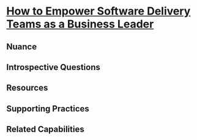 # [How to Empower Software Delivery Teams as a Business Leader](https://dora.dev/devops-capabilities/cultural/how-to-empower-software-delivery-teams/)

<!-- TODO: insert summary of capability -->

## Nuance

<!-- TODO: insert nuance of capability (common misconceptions, important considerations, situations where overdoing it on capability can hinder progress, etc) -->

## Introspective Questions

<!-- TODO: insert thought provoking questions to get reader to deeply consider if they could be better applying this capability to their organization -->

## Resources

<!-- TODO: insert a list of resources that explore this capability. For each item, give a brief summary of the resource. -->

## Supporting Practices

<!-- TODO: insert a list of [linked practices](/practices) that support this capability. For each item, give a brief explanation of how the linked practice supports / relates to this capability. Also categorize each linked practice as one of the following: Enables, Requires, Improves -->

## Related Capabilities

<!-- TODO: insert a list of [linked capabilities](/capabilities) that support this capability. For each item, give a brief explanation of how the linked capability supports / relates to this capability. Also categorize each linked capability as one of the following: Enables, Requires, Improves -->

